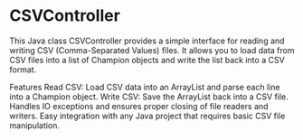 # CSVController

This Java class CSVController provides a simple interface for reading and writing CSV (Comma-Separated Values) files. It allows you to load data from CSV files into a list of Champion objects and write the list back into a CSV format.

Features
Read CSV: Load CSV data into an ArrayList<Champion> and parse each line into a Champion object.
Write CSV: Save the ArrayList<Champion> back into a CSV file.
Handles IO exceptions and ensures proper closing of file readers and writers.
Easy integration with any Java project that requires basic CSV file manipulation.

